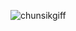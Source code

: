 ![chunsikgiff](https://github.com/hwan06/MonsterCard/assets/114748934/6ba56216-1b2e-4231-88ce-a8b80773b96b)
